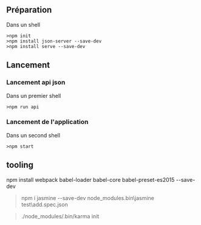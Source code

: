 
## Préparation

Dans un shell

```
>npm init
>npm install json-server --save-dev
>npm install serve --save-dev
```

## Lancement

### Lancement api json

Dans un premier shell

```
>npm run api
```

### Lancement de l'application

Dans un second shell

```
>npm start
```

## tooling

npm install webpack babel-loader babel-core babel-preset-es2015 --save-dev  

>npm i jasmine --save-dev 
>node_modules\.bin\jasmine test\add.spec.json

>./node_modules/.bin/karma init                              

